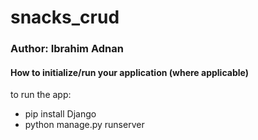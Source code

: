 # snacks_crud


### Author: Ibrahim Adnan
#### How to initialize/run your application (where applicable)
to run the app:
- pip install Django
- python manage.py runserver